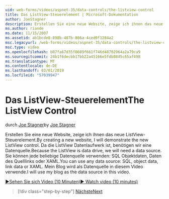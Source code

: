 ```yaml
---
uid: web-forms/videos/aspnet-35/data-controls/the-listview-control
title: Das ListView-Steuerelement | Microsoft-Dokumentation
author: JoeStagner
description: Erstellen Sie eine neue Website, zeige ich ihnen das neue ListView-Steuerelement. Da die ListView Datenlaufwerk ist, benötigen wir eine Datenquelle. Sie können keine Daten...
ms.author: riande
ms.date: 11/15/2007
ms.assetid: ab1bcde8-898b-487b-806a-4ced0f1284a2
msc.legacyurl: /web-forms/videos/aspnet-35/data-controls/the-listview-control
msc.type: video
ms.openlocfilehash: b07fa67d35f0089f661f746d48702964a2a79ca9
ms.sourcegitcommit: 24b1f6decbb17bb22a45166e5fdb0845c65af498
ms.translationtype: MT
ms.contentlocale: de-DE
ms.lasthandoff: 03/01/2019
ms.locfileid: "57039947"
---
```

<a name="the-listview-control"></a><span data-ttu-id="85a0e-105">Das ListView-Steuerelement</span><span class="sxs-lookup"><span data-stu-id="85a0e-105">The ListView Control</span></span>
====================
<span data-ttu-id="85a0e-106">durch [Joe Stagner](https://github.com/JoeStagner)</span><span class="sxs-lookup"><span data-stu-id="85a0e-106">by [Joe Stagner](https://github.com/JoeStagner)</span></span>

<span data-ttu-id="85a0e-107">Erstellen Sie eine neue Website, zeige ich ihnen das neue ListView-Steuerelement.</span><span class="sxs-lookup"><span data-stu-id="85a0e-107">By creating a new website, I will demonstrate the new ListView control.</span></span> <span data-ttu-id="85a0e-108">Da die ListView Datenlaufwerk ist, benötigen wir eine Datenquelle.</span><span class="sxs-lookup"><span data-stu-id="85a0e-108">Because the ListView is data drive, we will need a data source.</span></span> <span data-ttu-id="85a0e-109">Sie können jede beliebige Datenquelle verwenden: SQL Objektdaten, Daten des Quelllinks oder XAML.</span><span class="sxs-lookup"><span data-stu-id="85a0e-109">You can use any data source: SQL, object data, link data or XAML.</span></span> <span data-ttu-id="85a0e-110">Mein Blog wird als Datenquelle in diesem Video verwende.</span><span class="sxs-lookup"><span data-stu-id="85a0e-110">I will use my blog as the data source in this video.</span></span>

[<span data-ttu-id="85a0e-111">&#9654;Sehen Sie sich Video (10 Minuten)</span><span class="sxs-lookup"><span data-stu-id="85a0e-111">&#9654; Watch video (10 minutes)</span></span>](https://channel9.msdn.com/Blogs/ASP-NET-Site-Videos/the-listview-control)

> [!div class="step-by-step"]
> [<span data-ttu-id="85a0e-112">Nächste</span><span class="sxs-lookup"><span data-stu-id="85a0e-112">Next</span></span>](the-datapager-control.md)
